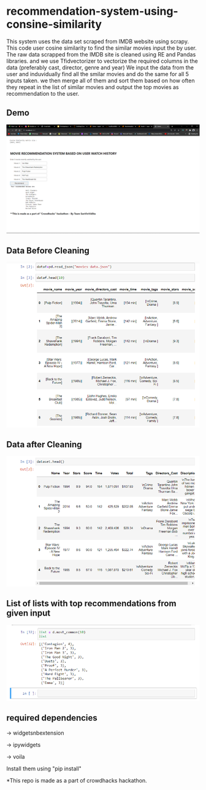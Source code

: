 # recommendation-system-using-consine-similarity
This system uses the data set scraped from IMDB website using scrapy. This code user cosine similarity to find the similar movies input the by user. 
The raw data scrapped from the IMDB site is cleaned using RE and Pandas libraries. and we use Tfidvectorizer to vectorize the required columns in the data (preferably cast, director, genre and year)
We input the data from the user and induvidually find all the smilar movies and do the same for all 5 inputs taken. we then merge all of them and sort them based on how often they repeat in the list of similar movies and output the top movies as recommendation to the user.

## Demo
 ![Demo](https://github.com/Stanley-Sujith-Nelavala/recommendation-system-using-consine-similarity/blob/main/Screenshot%20(18).png)
## Data Before Cleaning
 ![Data Before Cleaning](https://github.com/Stanley-Sujith-Nelavala/recommendation-system-using-consine-similarity/blob/main/1.png)
## Data after Cleaning
 ![Data after Cleaning](https://github.com/Stanley-Sujith-Nelavala/recommendation-system-using-consine-similarity/blob/main/2.png)
## List of lists with top recommendations from given input
 ![List of lists with top recommendations from given input](https://github.com/Stanley-Sujith-Nelavala/recommendation-system-using-consine-similarity/blob/main/3.png)
 
## required dependencies

-> widgetsnbextension

-> ipywidgets

-> voila

Install them using "pip install"


*This repo is made as a part of crowdhacks hackathon.
